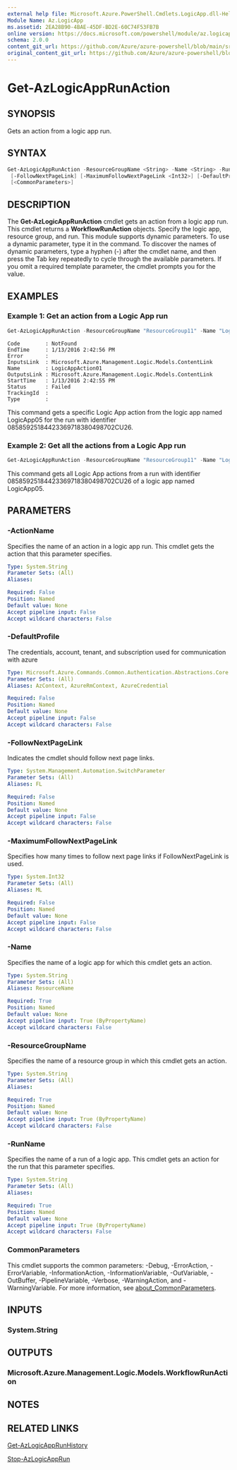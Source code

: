 ```yaml
---
external help file: Microsoft.Azure.PowerShell.Cmdlets.LogicApp.dll-Help.xml
Module Name: Az.LogicApp
ms.assetid: 2EA28B90-4BAE-45DF-BD2E-60C74F53FB7B
online version: https://docs.microsoft.com/powershell/module/az.logicapp/get-azlogicapprunaction
schema: 2.0.0
content_git_url: https://github.com/Azure/azure-powershell/blob/main/src/LogicApp/LogicApp/help/Get-AzLogicAppRunAction.md
original_content_git_url: https://github.com/Azure/azure-powershell/blob/main/src/LogicApp/LogicApp/help/Get-AzLogicAppRunAction.md
---
```


# Get-AzLogicAppRunAction

## SYNOPSIS

Gets an action from a logic app run.

## SYNTAX

```powershell
Get-AzLogicAppRunAction -ResourceGroupName <String> -Name <String> -RunName <String> [-ActionName <String>]
 [-FollowNextPageLink] [-MaximumFollowNextPageLink <Int32>] [-DefaultProfile <IAzureContextContainer>]
 [<CommonParameters>]
```

## DESCRIPTION

The **Get-AzLogicAppRunAction** cmdlet gets an action from a logic app run.
This cmdlet returns a **WorkflowRunAction** objects.
Specify the logic app, resource group, and run.
This module supports dynamic parameters.
To use a dynamic parameter, type it in the command.
To discover the names of dynamic parameters, type a hyphen (-) after the cmdlet name, and then press the Tab key repeatedly to cycle through the available parameters.
If you omit a required template parameter, the cmdlet prompts you for the value.

## EXAMPLES

### Example 1: Get an action from a Logic App run

```powershell
Get-AzLogicAppRunAction -ResourceGroupName "ResourceGroup11" -Name "LogicApp05" -RunName "08585925184423369718380498702CU26" -ActionName "LogicAppAction01"
```

```output
Code        : NotFound
EndTime     : 1/13/2016 2:42:56 PM
Error       : 
InputsLink  : Microsoft.Azure.Management.Logic.Models.ContentLink
Name        : LogicAppAction01
OutputsLink : Microsoft.Azure.Management.Logic.Models.ContentLink
StartTime   : 1/13/2016 2:42:55 PM
Status      : Failed
TrackingId  : 
Type        :
```

This command gets a specific Logic App action from the logic app named LogicApp05 for the run with identifier 08585925184423369718380498702CU26.

### Example 2: Get all the actions from a Logic App run

```powershell
Get-AzLogicAppRunAction -ResourceGroupName "ResourceGroup11" -Name "LogicApp05" -RunName "08585925184423369718380498702CU26" -FollowNextPageLink
```

This command gets all Logic App actions from a run with identifier 08585925184423369718380498702CU26 of a logic app named LogicApp05.

## PARAMETERS

### -ActionName

Specifies the name of an action in a logic app run.
This cmdlet gets the action that this parameter specifies.

```yaml
Type: System.String
Parameter Sets: (All)
Aliases:

Required: False
Position: Named
Default value: None
Accept pipeline input: False
Accept wildcard characters: False
```

### -DefaultProfile

The credentials, account, tenant, and subscription used for communication with azure

```yaml
Type: Microsoft.Azure.Commands.Common.Authentication.Abstractions.Core.IAzureContextContainer
Parameter Sets: (All)
Aliases: AzContext, AzureRmContext, AzureCredential

Required: False
Position: Named
Default value: None
Accept pipeline input: False
Accept wildcard characters: False
```

### -FollowNextPageLink

Indicates the cmdlet should follow next page links.

```yaml
Type: System.Management.Automation.SwitchParameter
Parameter Sets: (All)
Aliases: FL

Required: False
Position: Named
Default value: None
Accept pipeline input: False
Accept wildcard characters: False
```

### -MaximumFollowNextPageLink

Specifies how many times to follow next page links if FollowNextPageLink is used.

```yaml
Type: System.Int32
Parameter Sets: (All)
Aliases: ML

Required: False
Position: Named
Default value: None
Accept pipeline input: False
Accept wildcard characters: False
```

### -Name

Specifies the name of a logic app for which this cmdlet gets an action.

```yaml
Type: System.String
Parameter Sets: (All)
Aliases: ResourceName

Required: True
Position: Named
Default value: None
Accept pipeline input: True (ByPropertyName)
Accept wildcard characters: False
```

### -ResourceGroupName

Specifies the name of a resource group in which this cmdlet gets an action.

```yaml
Type: System.String
Parameter Sets: (All)
Aliases:

Required: True
Position: Named
Default value: None
Accept pipeline input: True (ByPropertyName)
Accept wildcard characters: False
```

### -RunName

Specifies the name of a run of a logic app.
This cmdlet gets an action for the run that this parameter specifies.

```yaml
Type: System.String
Parameter Sets: (All)
Aliases:

Required: True
Position: Named
Default value: None
Accept pipeline input: True (ByPropertyName)
Accept wildcard characters: False
```

### CommonParameters

This cmdlet supports the common parameters: -Debug, -ErrorAction, -ErrorVariable, -InformationAction, -InformationVariable, -OutVariable, -OutBuffer, -PipelineVariable, -Verbose, -WarningAction, and -WarningVariable. For more information, see [about_CommonParameters](http://go.microsoft.com/fwlink/?LinkID=113216).

## INPUTS

### System.String

## OUTPUTS

### Microsoft.Azure.Management.Logic.Models.WorkflowRunAction

## NOTES

## RELATED LINKS

[Get-AzLogicAppRunHistory](./Get-AzLogicAppRunHistory.md)

[Stop-AzLogicAppRun](./Stop-AzLogicAppRun.md)
